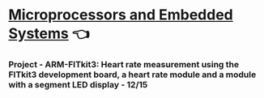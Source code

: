 # [Microprocessors and Embedded Systems](https://www.fit.vut.cz/study/course/12759/.en) :point_left:

### Project - ARM-FITkit3: Heart rate measurement using the FITkit3 development board, a heart rate module and a module with a segment LED display - 12/15